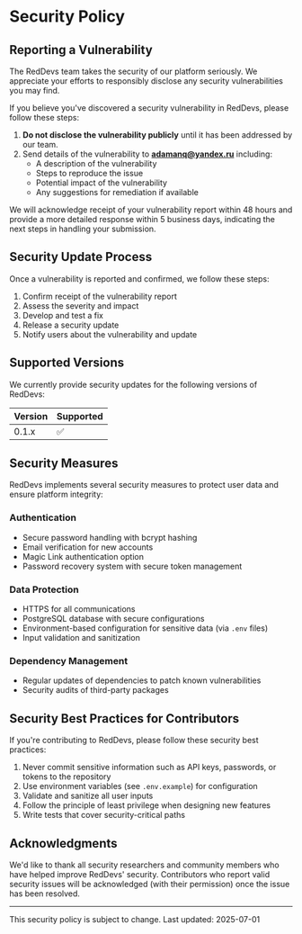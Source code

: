# Security Policy

## Reporting a Vulnerability

The RedDevs team takes the security of our platform seriously. We appreciate your efforts to responsibly disclose any security vulnerabilities you may find.

If you believe you've discovered a security vulnerability in RedDevs, please follow these steps:

1. **Do not disclose the vulnerability publicly** until it has been addressed by our team.
2. Send details of the vulnerability to **adamanq@yandex.ru** including:
   - A description of the vulnerability
   - Steps to reproduce the issue
   - Potential impact of the vulnerability
   - Any suggestions for remediation if available

We will acknowledge receipt of your vulnerability report within 48 hours and provide a more detailed response within 5 business days, indicating the next steps in handling your submission.

## Security Update Process

Once a vulnerability is reported and confirmed, we follow these steps:

1. Confirm receipt of the vulnerability report
2. Assess the severity and impact
3. Develop and test a fix
4. Release a security update
5. Notify users about the vulnerability and update

## Supported Versions

We currently provide security updates for the following versions of RedDevs:

| Version | Supported          |
| ------- | ------------------ |
| 0.1.x   | :white_check_mark: |

## Security Measures

RedDevs implements several security measures to protect user data and ensure platform integrity:

### Authentication
- Secure password handling with bcrypt hashing
- Email verification for new accounts
- Magic Link authentication option
- Password recovery system with secure token management

### Data Protection
- HTTPS for all communications
- PostgreSQL database with secure configurations
- Environment-based configuration for sensitive data (via `.env` files)
- Input validation and sanitization

### Dependency Management
- Regular updates of dependencies to patch known vulnerabilities
- Security audits of third-party packages

## Security Best Practices for Contributors

If you're contributing to RedDevs, please follow these security best practices:

1. Never commit sensitive information such as API keys, passwords, or tokens to the repository
2. Use environment variables (see `.env.example`) for configuration
3. Validate and sanitize all user inputs
4. Follow the principle of least privilege when designing new features
5. Write tests that cover security-critical paths

## Acknowledgments

We'd like to thank all security researchers and community members who have helped improve RedDevs' security. Contributors who report valid security issues will be acknowledged (with their permission) once the issue has been resolved.

---

This security policy is subject to change. Last updated: 2025-07-01
